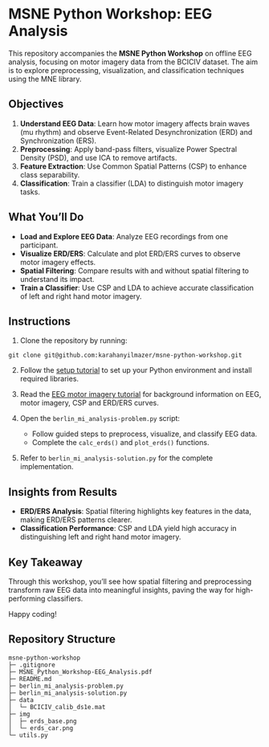# MSNE Python Workshop: EEG Analysis

This repository accompanies the **MSNE Python Workshop** on offline EEG analysis, focusing on motor imagery data from the BCICIV dataset. The aim is to explore preprocessing, visualization, and classification techniques using the MNE library.

## Objectives

1. **Understand EEG Data**: Learn how motor imagery affects brain waves (mu rhythm) and observe Event-Related Desynchronization (ERD) and Synchronization (ERS).
2. **Preprocessing**: Apply band-pass filters, visualize Power Spectral Density (PSD), and use ICA to remove artifacts.
3. **Feature Extraction**: Use Common Spatial Patterns (CSP) to enhance class separability.
4. **Classification**: Train a classifier (LDA) to distinguish motor imagery tasks.

## What You’ll Do

- **Load and Explore EEG Data**: Analyze EEG recordings from one participant.
- **Visualize ERD/ERS**: Calculate and plot ERD/ERS curves to observe motor imagery effects.
- **Spatial Filtering**: Compare results with and without spatial filtering to understand its impact.
- **Train a Classifier**: Use CSP and LDA to achieve accurate classification of left and right hand motor imagery.

## Instructions

1. Clone the repository by running:

`git clone git@github.com:karahanyilmazer/msne-python-workshop.git`

2. Follow the [setup tutorial](MSNE_Python_Workshop-EEG_Analysis.pdf) to set up your Python environment and install required libraries.

3. Read the [EEG motor imagery tutorial](MSNE_Python_Workshop-EEG_Analysis.pdf) 
for background information on EEG, motor imagery, CSP and ERD/ERS curves.

4. Open the `berlin_mi_analysis-problem.py` script:
   - Follow guided steps to preprocess, visualize, and classify EEG data.
   - Complete the `calc_erds()` and `plot_erds()` functions.

5. Refer to `berlin_mi_analysis-solution.py` for the complete implementation.

## Insights from Results

- **ERD/ERS Analysis**: Spatial filtering highlights key features in the data, making ERD/ERS patterns clearer.
- **Classification Performance**: CSP and LDA yield high accuracy in distinguishing left and right hand motor imagery.

## Key Takeaway

Through this workshop, you’ll see how spatial filtering and preprocessing transform raw EEG data into meaningful insights, paving the way for high-performing classifiers.

Happy coding!

## Repository Structure

```
msne-python-workshop
├─ .gitignore
├─ MSNE_Python_Workshop-EEG_Analysis.pdf
├─ README.md
├─ berlin_mi_analysis-problem.py
├─ berlin_mi_analysis-solution.py
├─ data
│  └─ BCICIV_calib_ds1e.mat
├─ img
│  ├─ erds_base.png
│  └─ erds_car.png
└─ utils.py

```